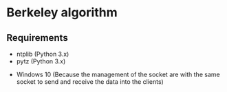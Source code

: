 # Berkeley algorithm

## Requirements

* ntplib (Python 3.x)
* pytz (Python 3.x)
- Windows 10 (Because the management of the socket are with the same socket to send and receive the data into the clients)
